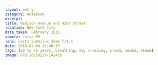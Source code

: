 ```yaml
--- 
layout: entry
category: notebook
excerpt:
title: Madison Avenue and 42nd Street
location: New York City
date_taken: February 2015
camera: Leica M9
lens: Leitz Summilux 35mm f/1.4
date: 2016-02-04 22:40:39
tags: [20 to 45 years, breathing, bw, crossing, crowd, smoke, steam]
image: GRS-20150227-142416
---
```

